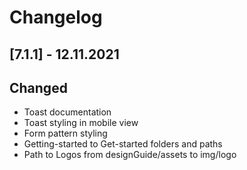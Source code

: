 # Changelog

## [7.1.1] - 12.11.2021

## Changed
- Toast documentation
- Toast styling in mobile view
- Form pattern styling
- Getting-started to Get-started folders and paths
- Path to Logos from designGuide/assets to img/logo